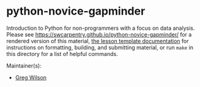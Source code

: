 python-novice-gapminder
=======================

Introduction to Python for non-programmers with a focus on data analysis.
Please see <https://swcarpentry.github.io/python-novice-gapminder/> 
for a rendered version of this material,
[the lesson template documentation][lesson-example]
for instructions on formatting, building, and submitting material,
or run `make` in this directory for a list of helpful commands.

Maintainer(s):

* [Greg Wilson][wilson-greg]

[lesson-example]: https://swcarpentry.github.com/lesson-example/
[wilson-greg]: http://software-carpentry.org/team/#wilson_g

